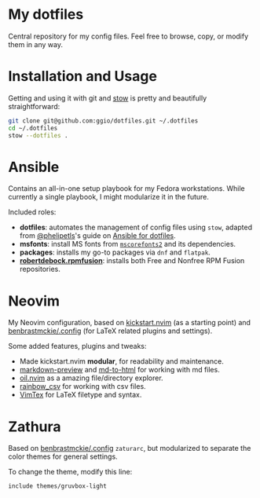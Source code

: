 # My dotfiles

Central repository for my config files.
Feel free to browse, copy, or modify them in any way.

# Installation and Usage

Getting and using it with git and [stow](https://www.gnu.org/software/stow/) is pretty and beautifully straightforward:

``` Bash
git clone git@github.com:ggio/dotfiles.git ~/.dotfiles
cd ~/.dotfiles
stow --dotfiles .
```

# Ansible

Contains an all-in-one setup playbook for my Fedora workstations. 
While currently a single playbook, I might modularize it in the future.

Included roles:
- **dotfiles**: automates the management of config files using `stow`, adapted
  from [@phelipetls](https://github.com/phelipetls)'s guide on [Ansible for dotfiles](https://phelipetls.github.io/posts/introduction-to-ansible/#stow).
- **msfonts**: install MS fonts from [`mscorefonts2`](https://mscorefonts2.sourceforge.net/) and its dependencies.
- **packages**: installs my go-to packages via `dnf` and `flatpak`.
- [**robertdebock.rpmfusion**](https://github.com/robertdebock/ansible-role-rpmfusion): installs both Free and Nonfree RPM Fusion repositories.

# Neovim

My Neovim configuration, based on [kickstart.nvim](https://github.com/nvim-lua/kickstart.nvim) (as a starting point) and [benbrastmckie/.config](https://github.com/benbrastmckie/.config) (for LaTeX related plugins and settings).

Some added features, plugins and tweaks:

* Made kickstart.nvim **modular**, for readability and maintenance.
* [markdown-preview](https://github.com/iamcco/markdown-preview.nvim) and [md-to-html](https://github.com/realprogrammersusevim/md-to-html.nvim) for working with md files.
* [oil.nvim](https://github.com/stevearc/oil.nvim) as a amazing file/directory explorer.
* [rainbow_csv](https://github.com/cameron-wags/rainbow_csv.nvim) for working with csv files.
* [VimTex](https://github.com/lervag/vimtex) for LaTeX filetype and syntax.

# Zathura

Based on [benbrastmckie/.config](https://github.com/benbrastmckie/.config)
`zaturarc`, but modularized to separate the color themes for general settings.

To change the theme, modify this line:

``` zaturarc
include themes/gruvbox-light
```
